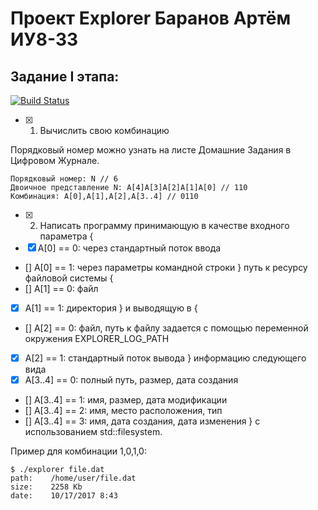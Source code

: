# Проект Explorer Баранов Артём ИУ8-33
## Задание I этапа:
[![Build Status](https://travis-ci.org/Murderdoll/Homework_Explorer_01.svg?branch=master)](https://travis-ci.org/Murderdoll/Homework_Explorer_01)

- [X] 1. Вычислить свою комбинацию

Порядковый номер можно узнать на листе Домашние Задания в Цифровом Журнале.
```ShellSession
Порядковый номер: N // 6
Двоичное представление N: A[4]A[3]A[2]A[1]A[0] // 110
Комбинация: A[0],A[1],A[2],A[3..4] // 0110
```
- [X] 2. Написать программу принимающую в качестве входного параметра {
 - [X] A[0] == 0: через стандартный поток ввода
 - [] A[0] == 1: через параметры командной строки 
} путь к ресурсу файловой системы {
 - [] A[1] == 0: файл
 - [X] A[1] == 1: директория
} и выводящую в {
 - [] A[2] == 0: файл, путь к файлу задается с помощью переменной окружения EXPLORER_LOG_PATH
 - [X] A[2] == 1: стандартный поток вывода
} информацию следующего вида
 - [X] A[3..4] == 0: полный путь, размер, дата создания
 - [] A[3..4] == 1: имя, размер, дата модификации
 - [] A[3..4] == 2: имя, место расположения, тип
 - [] A[3..4] == 3: имя, дата создания, дата изменения
} c использованием std::filesystem.

Пример для комбинации 1,0,1,0:
```
$ ./explorer file.dat
path:	 /home/user/file.dat
size:	 2258 Kb
date:	 10/17/2017 8:43
```
